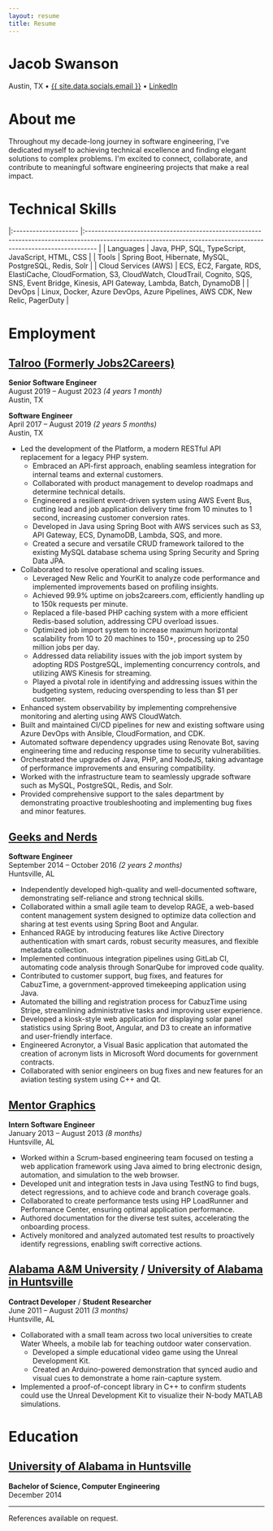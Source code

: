 ```yaml
---
layout: resume
title: Resume
---
```


<h1 class="centered">Jacob Swanson</h1>

<p class="centered">
Austin, TX • <a href="{{ site.data.socials.email_url }}">{{ site.data.socials.email }}</a> • <a href="{{ site.data.socials.linkedin_url }}">LinkedIn</a>
</p>

# About me

Throughout my decade-long journey in software engineering, I've dedicated myself to achieving technical excellence and finding elegant solutions to complex problems. 
I'm excited to connect, collaborate, and contribute to meaningful software engineering projects that make a real impact.

# Technical Skills

|:-------------------- |:--------------------------------------------------------------------------------------------------------------------------------------------------------------- |
| Languages            | Java, PHP, SQL, TypeScript, JavaScript, HTML, CSS                                                                                                               |
| Tools                | Spring Boot, Hibernate, MySQL, PostgreSQL, Redis, Solr                                                                                                          |
| Cloud Services (AWS) | ECS, EC2, Fargate, RDS, ElastiCache, CloudFormation, S3, CloudWatch, CloudTrail, Cognito, SQS, SNS, Event Bridge, Kinesis, API Gateway, Lambda, Batch, DynamoDB |
| DevOps               | Linux, Docker, Azure DevOps, Azure Pipelines, AWS CDK, New Relic, PagerDuty                                                                                     |

# Employment

## [Talroo (Formerly Jobs2Careers)](https://www.talroo.com/)

**Senior Software Engineer**<br/>
August 2019 – August 2023 _(4 years 1 month)_<br/>
Austin, TX

**Software Engineer**<br/>
April 2017 – August 2019 _(2 years 5 months)_<br/>
Austin, TX

* Led the development of the Platform, a modern RESTful API replacement for a legacy PHP system.
    * Embraced an API-first approach, enabling seamless integration for internal teams and external customers.
    * Collaborated with product management to develop roadmaps and determine technical details.
    * Engineered a resilient event-driven system using AWS Event Bus, cutting lead and job application delivery time from 10 minutes to 1 second, increasing customer conversion rates.
    * Developed in Java using Spring Boot with AWS services such as S3, API Gateway, ECS, DynamoDB, Lambda, SQS, and more.
    * Created a secure and versatile CRUD framework tailored to the existing MySQL database schema using Spring Security and Spring Data JPA.
* Collaborated to resolve operational and scaling issues.
  * Leveraged New Relic and YourKit to analyze code performance and implemented improvements based on profiling insights.
  * Achieved 99.9% uptime on jobs2careers.com, efficiently handling up to 150k requests per minute.
  * Replaced a file-based PHP caching system with a more efficient Redis-based solution, addressing CPU overload issues.
  * Optimized job import system to increase maximum horizontal scalability from 10 to 20 machines to 150+, processing up to 250 million jobs per day.
  * Addressed data reliability issues with the job import system by adopting RDS PostgreSQL, implementing concurrency controls, and utilizing AWS Kinesis for streaming.
  * Played a pivotal role in identifying and addressing issues within the budgeting system, reducing overspending to less than $1 per customer.
* Enhanced system observability by implementing comprehensive monitoring and alerting using AWS CloudWatch.
* Built and maintained CI/CD pipelines for new and existing software using Azure DevOps with Ansible, CloudFormation, and CDK.
* Automated software dependency upgrades using Renovate Bot, saving engineering time and reducing response time to security vulnerabilities.
* Orchestrated the upgrades of Java, PHP, and NodeJS, taking advantage of performance improvements and ensuring compatibility.
* Worked with the infrastructure team to seamlessly upgrade software such as MySQL, PostgreSQL, Redis, and Solr.
* Provided comprehensive support to the sales department by demonstrating proactive troubleshooting and implementing bug fixes and minor features.

## [Geeks and Nerds](https://www.geeksandnerds.com/)

**Software Engineer**<br/>
September 2014 – October 2016 _(2 years 2 months)_<br/>
Huntsville, AL

* Independently developed high-quality and well-documented software, demonstrating self-reliance and strong technical skills.
* Collaborated within a small agile team to develop RAGE, a web-based content management system designed to optimize data collection and sharing at test events using Spring Boot and Angular.
* Enhanced RAGE by introducing features like Active Directory authentication with smart cards, robust security measures, and flexible metadata collection.
* Implemented continuous integration pipelines using GitLab CI, automating code analysis through SonarQube for improved code quality.
* Contributed to customer support, bug fixes, and features for CabuzTime, a government-approved timekeeping application using Java.
* Automated the billing and registration process for CabuzTime using Stripe, streamlining administrative tasks and improving user experience.
* Developed a kiosk-style web application for displaying solar panel statistics using Spring Boot, Angular, and D3 to create an informative and user-friendly interface.
* Engineered Acronytor, a Visual Basic application that automated the creation of acronym lists in Microsoft Word documents for government contracts.
* Collaborated with senior engineers on bug fixes and new features for an aviation testing system using C++ and Qt.

## [Mentor Graphics](https://www.mentor.com/)

**Intern Software Engineer**<br/>
January 2013 – August 2013 _(8 months)_<br/>
Huntsville, AL

* Worked within a Scrum-based engineering team focused on testing a web application framework using Java aimed to bring electronic design, automation, and simulation to the web browser.
* Developed unit and integration tests in Java using TestNG to find bugs, detect regressions, and to achieve code and branch coverage goals.
* Collaborated to create performance tests using HP LoadRunner and Performance Center, ensuring optimal application performance.
* Authored documentation for the diverse test suites, accelerating the onboarding process.
* Actively monitored and analyzed automated test results to proactively identify regressions, enabling swift corrective actions.

## [Alabama A&M University](https://www.aamu.edu/) / [University of Alabama in Huntsville](https://www.uah.edu/)

**Contract Developer** / **Student Researcher**<br/>
June 2011 – August 2011 _(3 months)_<br/>
Huntsville, AL

* Collaborated with a small team across two local universities to create Water Wheels, a mobile lab for teaching outdoor water conservation.
  * Developed a simple educational video game using the Unreal Development Kit.
  * Created an Arduino-powered demonstration that synced audio and visual cues to demonstrate a home rain-capture system.
* Implemented a proof-of-concept library in C++ to confirm students could use the Unreal Development Kit to visualize their N-body MATLAB simulations.

# Education

## [University of Alabama in Huntsville](https://www.uah.edu/)

**Bachelor of Science, Computer Engineering**<br/>
December 2014

---

References available on request.